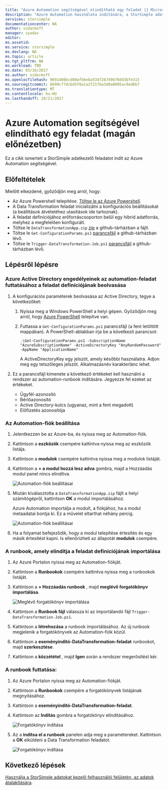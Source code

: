 ```yaml
---
title: "Azure Automation segítségével elindítható egy feladat |} Microsoft Docs"
description: "Azure Automation használata indítására, a StorSimple adatkezelő feladatok (magán előnézetben)"
services: storsimple
documentationcenter: NA
author: vidarmsft
manager: syadav
editor: 
ms.assetid: 
ms.service: storsimple
ms.devlang: NA
ms.topic: article
ms.tgt_pltfrm: NA
ms.workload: TBD
ms.date: 03/16/2017
ms.author: vidarmsft
ms.openlocfilehash: 9691408bcd80afb6eba534f26749b76dd3bfe315
ms.sourcegitcommit: 6699c77dcbd5f8a1a2f21fba3d0a0005ac9ed6b7
ms.translationtype: MT
ms.contentlocale: hu-HU
ms.lasthandoff: 10/11/2017
---
```

# <a name="use-azure-automation-to-trigger-a-job-private-preview"></a>Azure Automation segítségével elindítható egy feladat (magán előnézetben)

Ez a cikk ismerteti a StorSimple adatkezelő feladatot indít az Azure Automation segítségével.

## <a name="prerequisites"></a>Előfeltételek

Mielőtt elkezdené, győződjön meg arról, hogy:

*   Az Azure Powershell telepítése. [Töltse le az Azure Powershell](https://azure.microsoft.com/documentation/articles/powershell-install-configure/).
*   A Data Transformation feladat inicializálni a konfigurációs beállításokat (a beállítások átvételéhez utasítások ide tartoznak).
*   A feladat definíciójához erőforráscsoporton belül egy hibrid adatforrás, melyhez a megfelelően konfigurált.
*   Töltse le `DataTransformationApp.zip` [zip](https://github.com/Azure-Samples/storsimple-dotnet-data-manager-get-started/raw/master/Azure%20Automation%20For%20Data%20Manager/DataTransformationApp.zip) a github-tárházban a fájlt.
*   Töltse le `Get-ConfigurationParams.ps1` [parancsfájl](https://github.com/Azure-Samples/storsimple-dotnet-data-manager-get-started/blob/master/Azure%20Automation%20For%20Data%20Manager/Get-ConfigurationParams.ps1) a github-tárházban lévő.
*   Töltse le `Trigger-DataTransformation-Job.ps1` [parancsfájl](https://github.com/Azure-Samples/storsimple-dotnet-data-manager-get-started/blob/master/Azure%20Automation%20For%20Data%20Manager/Trigger-DataTransformation-Job.ps1) a github-tárházban lévő.

## <a name="step-by-step"></a>Lépésről lépésre

### <a name="get-azure-active-directory-permissions-for-the-automation-job-to-run-the-job-definition"></a>Azure Active Directory engedélyeinek az automation-feladat futtatásához a feladat definíciójának beolvasása

1. A konfigurációs paraméterek beolvasása az Active Directory, tegye a következőket:

    1. Nyissa meg a Windows PowerShell a helyi gépen. Győződjön meg arról, hogy [Azure PowerShell](https://azure.microsoft.com/downloads/) telepítve van.
    1. Futtassa a `Get-ConfigurationParams.ps1` parancsfájl (a fent letöltött mappában). A PowerShell-ablakban írja be a következő parancsot:

        ```
        .\Get-ConfigurationParams.ps1 -SubscriptionName "AzureSubscriptionName" -ActiveDirectoryKey "AnyRandomPassword" -AppName "ApplicationName"
         ```

        A ActiveDirectoryKey egy jelszót, amely későbbi használatra. Adjon meg egy tetszőleges jelszót. Alkalmazásnév karakterlánc lehet.

2. Ez a parancsfájl kimenete a következő értékeket kell használni a rendszer az automation-runbook indítására. Jegyezze fel ezeket az értékeket.

    - Ügyfél-azonosító
    - Bérlőazonosító
    - Active Directory-kulcs (ugyanaz, mint a fent megadott)
    - Előfizetés azonosítója

### <a name="set-up-the-automation-account"></a>Az Automation-fiók beállítása

1. Jelentkezzen be az Azure-ba, és nyissa meg az Automation-fiók.
2. Kattintson a **eszközök** csempére kattintva nyissa meg az eszközök listája.
3. Kattintson a **modulok** csempére kattintva nyissa meg a modulok listáját.
4. Kattintson a **+ a modul hozzá lesz adva** gombra, majd a Hozzáadás modul panel nincs elindítva.

    ![Automation-fiók beállításai](./media/storsimple-data-manager-job-using-automation/add-module1m.png)

5. Miután kiválasztotta a `DataTransformationApp.zip` fájlt a helyi számítógépről, kattintson **OK** a modul importálásához.

   Azure Automation importálja a modult, a fiókjához, ha a modul metaadatai bontja ki. Ez a művelet eltarthat néhány percig.

   ![Automation-fiók beállításai](./media/storsimple-data-manager-job-using-automation/add-module2m.png)

   

6. Ha a folyamat befejeződik, hogy a modul telepítése értesítés és egy másik értesítést kapni.  Is ellenőrizheti az állapotát **modulok** csempére.

### <a name="to-import-the-runbook-that-triggers-the-job-definition"></a>A runbook, amely elindítja a feladat definíciójának importálása

1. Az Azure Portalon nyissa meg az Automation-fiókját.
2. Kattintson a **Runbookok** csempére kattintva nyissa meg a runbookok listáját.
3. Kattintson a **+ Hozzáadás runbook** , majd **meglévő forgatókönyv importálása**.

   ![Meglévő forgatókönyv importálása](./media/storsimple-data-manager-job-using-automation/import-a-runbook.png)

4. Kattintson a **Runbook fájl** válassza ki az importálandó fájl `Trigger-DataTransformation-Job.ps1`.
5. Kattintson a **létrehozása** a runbook importálásához. Az új runbook megjelenik a forgatókönyvek az Automation-fiók közül.
7. Kattintson a **eseményindító-DataTransformation-feladat** runbookot, majd **szerkesztése**.
8. Kattintson a **közzététel** , majd **Igen** során a rendszer megerősítést kér.


### <a name="to-run-the-runbook"></a>A runbook futtatása:
1. Az Azure Portalon nyissa meg az Automation-fiókját.
2. Kattintson a **Runbookok** csempére a forgatókönyvek listájának megnyitásához.
3. Kattintson a **eseményindító-DataTransformation-feladat**.
4. Kattintson az **Indítás** gombra a forgatókönyv elindításához.

   ![Forgatókönyv indítása](./media/storsimple-data-manager-job-using-automation/run-runbook1m.png)

5. Az a **indítsa el a runbook** panelen adja meg a paramétereket. Kattintson a **OK** elküldeni a Data Transformation feladatot.

   ![Forgatókönyv indítása](./media/storsimple-data-manager-job-using-automation/run-runbook2m.png)


## <a name="next-steps"></a>Következő lépések

[Használja a StorSimple adatokat kezelő felhasználói felületén, az adatok átalakítására](storsimple-data-manager-ui.md).